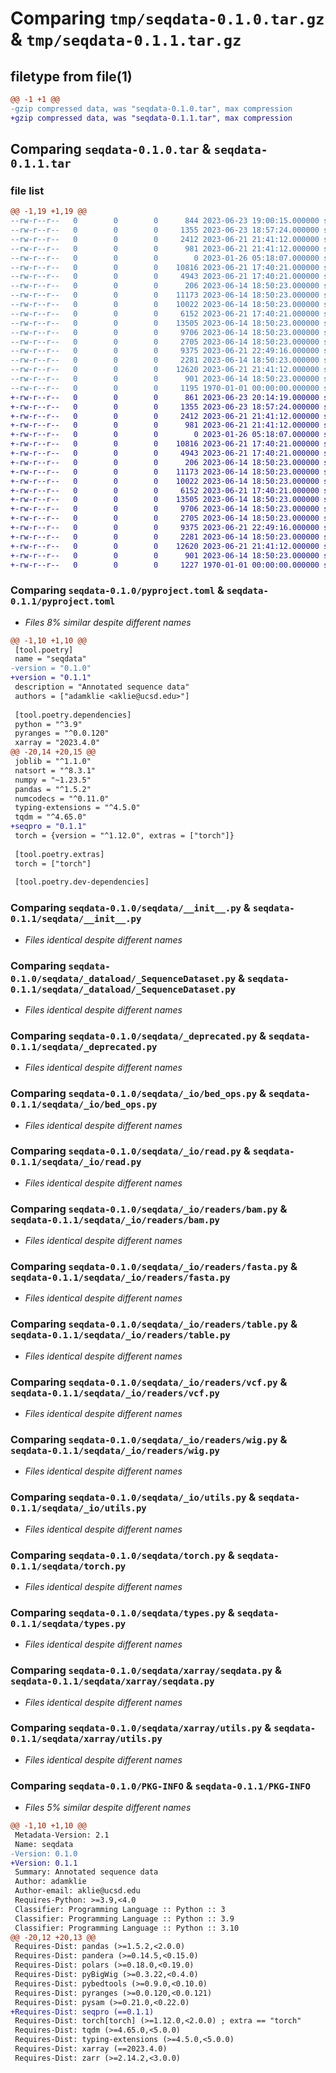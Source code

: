 # Comparing `tmp/seqdata-0.1.0.tar.gz` & `tmp/seqdata-0.1.1.tar.gz`

## filetype from file(1)

```diff
@@ -1 +1 @@
-gzip compressed data, was "seqdata-0.1.0.tar", max compression
+gzip compressed data, was "seqdata-0.1.1.tar", max compression
```

## Comparing `seqdata-0.1.0.tar` & `seqdata-0.1.1.tar`

### file list

```diff
@@ -1,19 +1,19 @@
--rw-r--r--   0        0        0      844 2023-06-23 19:00:15.000000 seqdata-0.1.0/pyproject.toml
--rw-r--r--   0        0        0     1355 2023-06-23 18:57:24.000000 seqdata-0.1.0/seqdata/__init__.py
--rw-r--r--   0        0        0     2412 2023-06-21 21:41:12.000000 seqdata-0.1.0/seqdata/_dataload/_SequenceDataset.py
--rw-r--r--   0        0        0      981 2023-06-21 21:41:12.000000 seqdata-0.1.0/seqdata/_deprecated.py
--rw-r--r--   0        0        0        0 2023-01-26 05:18:07.000000 seqdata-0.1.0/seqdata/_io/__init__.py
--rw-r--r--   0        0        0    10816 2023-06-21 17:40:21.000000 seqdata-0.1.0/seqdata/_io/bed_ops.py
--rw-r--r--   0        0        0     4943 2023-06-21 17:40:21.000000 seqdata-0.1.0/seqdata/_io/read.py
--rw-r--r--   0        0        0      206 2023-06-14 18:50:23.000000 seqdata-0.1.0/seqdata/_io/readers/__init__.py
--rw-r--r--   0        0        0    11173 2023-06-14 18:50:23.000000 seqdata-0.1.0/seqdata/_io/readers/bam.py
--rw-r--r--   0        0        0    10022 2023-06-14 18:50:23.000000 seqdata-0.1.0/seqdata/_io/readers/fasta.py
--rw-r--r--   0        0        0     6152 2023-06-21 17:40:21.000000 seqdata-0.1.0/seqdata/_io/readers/table.py
--rw-r--r--   0        0        0    13505 2023-06-14 18:50:23.000000 seqdata-0.1.0/seqdata/_io/readers/vcf.py
--rw-r--r--   0        0        0     9706 2023-06-14 18:50:23.000000 seqdata-0.1.0/seqdata/_io/readers/wig.py
--rw-r--r--   0        0        0     2705 2023-06-14 18:50:23.000000 seqdata-0.1.0/seqdata/_io/utils.py
--rw-r--r--   0        0        0     9375 2023-06-21 22:49:16.000000 seqdata-0.1.0/seqdata/torch.py
--rw-r--r--   0        0        0     2281 2023-06-14 18:50:23.000000 seqdata-0.1.0/seqdata/types.py
--rw-r--r--   0        0        0    12620 2023-06-21 21:41:12.000000 seqdata-0.1.0/seqdata/xarray/seqdata.py
--rw-r--r--   0        0        0      901 2023-06-14 18:50:23.000000 seqdata-0.1.0/seqdata/xarray/utils.py
--rw-r--r--   0        0        0     1195 1970-01-01 00:00:00.000000 seqdata-0.1.0/PKG-INFO
+-rw-r--r--   0        0        0      861 2023-06-23 20:14:19.000000 seqdata-0.1.1/pyproject.toml
+-rw-r--r--   0        0        0     1355 2023-06-23 18:57:24.000000 seqdata-0.1.1/seqdata/__init__.py
+-rw-r--r--   0        0        0     2412 2023-06-21 21:41:12.000000 seqdata-0.1.1/seqdata/_dataload/_SequenceDataset.py
+-rw-r--r--   0        0        0      981 2023-06-21 21:41:12.000000 seqdata-0.1.1/seqdata/_deprecated.py
+-rw-r--r--   0        0        0        0 2023-01-26 05:18:07.000000 seqdata-0.1.1/seqdata/_io/__init__.py
+-rw-r--r--   0        0        0    10816 2023-06-21 17:40:21.000000 seqdata-0.1.1/seqdata/_io/bed_ops.py
+-rw-r--r--   0        0        0     4943 2023-06-21 17:40:21.000000 seqdata-0.1.1/seqdata/_io/read.py
+-rw-r--r--   0        0        0      206 2023-06-14 18:50:23.000000 seqdata-0.1.1/seqdata/_io/readers/__init__.py
+-rw-r--r--   0        0        0    11173 2023-06-14 18:50:23.000000 seqdata-0.1.1/seqdata/_io/readers/bam.py
+-rw-r--r--   0        0        0    10022 2023-06-14 18:50:23.000000 seqdata-0.1.1/seqdata/_io/readers/fasta.py
+-rw-r--r--   0        0        0     6152 2023-06-21 17:40:21.000000 seqdata-0.1.1/seqdata/_io/readers/table.py
+-rw-r--r--   0        0        0    13505 2023-06-14 18:50:23.000000 seqdata-0.1.1/seqdata/_io/readers/vcf.py
+-rw-r--r--   0        0        0     9706 2023-06-14 18:50:23.000000 seqdata-0.1.1/seqdata/_io/readers/wig.py
+-rw-r--r--   0        0        0     2705 2023-06-14 18:50:23.000000 seqdata-0.1.1/seqdata/_io/utils.py
+-rw-r--r--   0        0        0     9375 2023-06-21 22:49:16.000000 seqdata-0.1.1/seqdata/torch.py
+-rw-r--r--   0        0        0     2281 2023-06-14 18:50:23.000000 seqdata-0.1.1/seqdata/types.py
+-rw-r--r--   0        0        0    12620 2023-06-21 21:41:12.000000 seqdata-0.1.1/seqdata/xarray/seqdata.py
+-rw-r--r--   0        0        0      901 2023-06-14 18:50:23.000000 seqdata-0.1.1/seqdata/xarray/utils.py
+-rw-r--r--   0        0        0     1227 1970-01-01 00:00:00.000000 seqdata-0.1.1/PKG-INFO
```

### Comparing `seqdata-0.1.0/pyproject.toml` & `seqdata-0.1.1/pyproject.toml`

 * *Files 8% similar despite different names*

```diff
@@ -1,10 +1,10 @@
 [tool.poetry]
 name = "seqdata"
-version = "0.1.0"
+version = "0.1.1"
 description = "Annotated sequence data"
 authors = ["adamklie <aklie@ucsd.edu>"]
 
 [tool.poetry.dependencies]
 python = "^3.9"
 pyranges = "^0.0.120"
 xarray = "2023.4.0"
@@ -20,14 +20,15 @@
 joblib = "^1.1.0"
 natsort = "^8.3.1"
 numpy = "~1.23.5"
 pandas = "^1.5.2"
 numcodecs = "^0.11.0"
 typing-extensions = "^4.5.0"
 tqdm = "^4.65.0"
+seqpro = "0.1.1"
 torch = {version = "^1.12.0", extras = ["torch"]}
 
 [tool.poetry.extras]
 torch = ["torch"]
 
 [tool.poetry.dev-dependencies]
```

### Comparing `seqdata-0.1.0/seqdata/__init__.py` & `seqdata-0.1.1/seqdata/__init__.py`

 * *Files identical despite different names*

### Comparing `seqdata-0.1.0/seqdata/_dataload/_SequenceDataset.py` & `seqdata-0.1.1/seqdata/_dataload/_SequenceDataset.py`

 * *Files identical despite different names*

### Comparing `seqdata-0.1.0/seqdata/_deprecated.py` & `seqdata-0.1.1/seqdata/_deprecated.py`

 * *Files identical despite different names*

### Comparing `seqdata-0.1.0/seqdata/_io/bed_ops.py` & `seqdata-0.1.1/seqdata/_io/bed_ops.py`

 * *Files identical despite different names*

### Comparing `seqdata-0.1.0/seqdata/_io/read.py` & `seqdata-0.1.1/seqdata/_io/read.py`

 * *Files identical despite different names*

### Comparing `seqdata-0.1.0/seqdata/_io/readers/bam.py` & `seqdata-0.1.1/seqdata/_io/readers/bam.py`

 * *Files identical despite different names*

### Comparing `seqdata-0.1.0/seqdata/_io/readers/fasta.py` & `seqdata-0.1.1/seqdata/_io/readers/fasta.py`

 * *Files identical despite different names*

### Comparing `seqdata-0.1.0/seqdata/_io/readers/table.py` & `seqdata-0.1.1/seqdata/_io/readers/table.py`

 * *Files identical despite different names*

### Comparing `seqdata-0.1.0/seqdata/_io/readers/vcf.py` & `seqdata-0.1.1/seqdata/_io/readers/vcf.py`

 * *Files identical despite different names*

### Comparing `seqdata-0.1.0/seqdata/_io/readers/wig.py` & `seqdata-0.1.1/seqdata/_io/readers/wig.py`

 * *Files identical despite different names*

### Comparing `seqdata-0.1.0/seqdata/_io/utils.py` & `seqdata-0.1.1/seqdata/_io/utils.py`

 * *Files identical despite different names*

### Comparing `seqdata-0.1.0/seqdata/torch.py` & `seqdata-0.1.1/seqdata/torch.py`

 * *Files identical despite different names*

### Comparing `seqdata-0.1.0/seqdata/types.py` & `seqdata-0.1.1/seqdata/types.py`

 * *Files identical despite different names*

### Comparing `seqdata-0.1.0/seqdata/xarray/seqdata.py` & `seqdata-0.1.1/seqdata/xarray/seqdata.py`

 * *Files identical despite different names*

### Comparing `seqdata-0.1.0/seqdata/xarray/utils.py` & `seqdata-0.1.1/seqdata/xarray/utils.py`

 * *Files identical despite different names*

### Comparing `seqdata-0.1.0/PKG-INFO` & `seqdata-0.1.1/PKG-INFO`

 * *Files 5% similar despite different names*

```diff
@@ -1,10 +1,10 @@
 Metadata-Version: 2.1
 Name: seqdata
-Version: 0.1.0
+Version: 0.1.1
 Summary: Annotated sequence data
 Author: adamklie
 Author-email: aklie@ucsd.edu
 Requires-Python: >=3.9,<4.0
 Classifier: Programming Language :: Python :: 3
 Classifier: Programming Language :: Python :: 3.9
 Classifier: Programming Language :: Python :: 3.10
@@ -20,12 +20,13 @@
 Requires-Dist: pandas (>=1.5.2,<2.0.0)
 Requires-Dist: pandera (>=0.14.5,<0.15.0)
 Requires-Dist: polars (>=0.18.0,<0.19.0)
 Requires-Dist: pyBigWig (>=0.3.22,<0.4.0)
 Requires-Dist: pybedtools (>=0.9.0,<0.10.0)
 Requires-Dist: pyranges (>=0.0.120,<0.0.121)
 Requires-Dist: pysam (>=0.21.0,<0.22.0)
+Requires-Dist: seqpro (==0.1.1)
 Requires-Dist: torch[torch] (>=1.12.0,<2.0.0) ; extra == "torch"
 Requires-Dist: tqdm (>=4.65.0,<5.0.0)
 Requires-Dist: typing-extensions (>=4.5.0,<5.0.0)
 Requires-Dist: xarray (==2023.4.0)
 Requires-Dist: zarr (>=2.14.2,<3.0.0)
```

